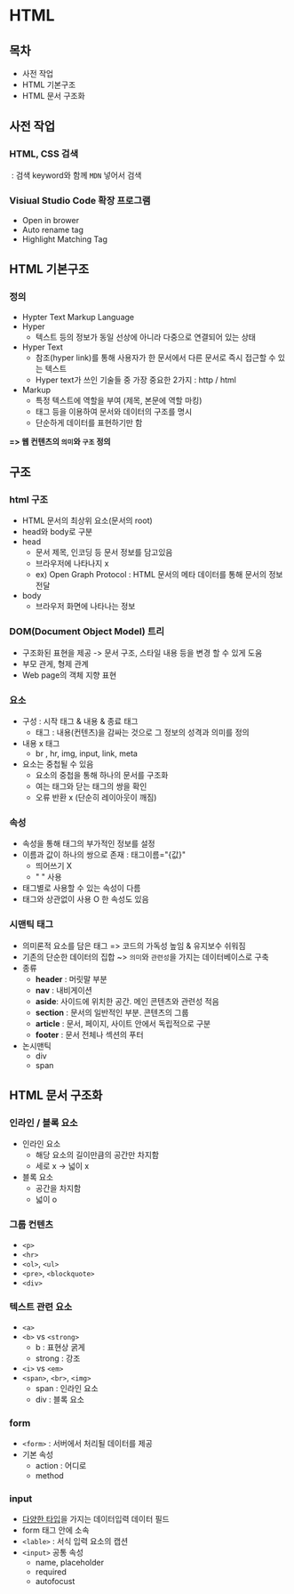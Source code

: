 # HTML



## 목차

- 사전 작업
- HTML 기본구조
- HTML 문서 구조화



## 사전 작업

### HTML, CSS 검색

​	: 검색 keyword와 함께 `MDN` 넣어서 검색



### Visiual Studio Code 확장 프로그램

- Open in brower
- Auto rename tag
- Highlight Matching Tag



## HTML 기본구조

### 정의

- Hypter Text Markup Language
- Hyper
  - 텍스트 등의 정보가 동일 선상에 아니라 다중으로 연결되어 있는 상태
- Hyper Text
  - 참조(hyper link)를 통해 사용자가 한 문서에서 다른 문서로 즉시 접근할 수 있는 텍스트
  - Hyper text가 쓰인 기술들 중 가장 중요한 2가지 : http / html
- Markup
  - 특정 텍스트에 역할을 부여 (제목, 본문에 역할 마킹)
  - 태그 등을 이용하여 문서와 데이터의 구조를 명시
  - 단순하게 데이터를 표현하기만 함

**=> 웹 컨텐츠의 `의미`와 `구조` 정의**



## 구조

### html 구조

- HTML 문서의 최상위 요소(문서의 root)
- head와 body로 구분
- head
  - 문서 제목, 인코딩 등 문서 정보를 담고있음
  - 브라우저에 나타나지 x
  - ex) Open Graph Protocol : HTML 문서의 메타 데이터를 통해 문서의 정보 전달
- body
  - 브라우저 화면에 나타나는 정보



### DOM(Document Object Model) 트리

- 구조화된 표현을 제공 -> 문서 구조, 스타일 내용 등을 변경 할 수 있게 도움
- 부모 관게, 형제 관계
- Web page의 객체 지향 표현



### 요소

- 구성 : 시작 태그 & 내용 & 종료 태그
  - 태그 : 내용(컨텐츠)을 감싸는 것으로 그 정보의 성격과 의미를 정의
- 내용 x 태그
  - br , hr, img, input, link, meta
- 요소는 중첩될 수 있음
  - 요소의 중첩을 통해 하나의 문서를 구조화
  - 여는 태그와 닫는 태그의 쌍을 확인
  - 오류 반환 x (단순히 레이아웃이 깨짐)



### 속성

- 속성을 통해 태그의 부가적인 정보를 설정
- 이름과 값이 하나의 쌍으로 존재 : 태그이름="{값}"
  - 띄어쓰기 X
  - " " 사용
- 태그별로 사용할 수 있는 속성이 다름
- 태그와 상관없이 사용 O 한 속성도 있음



### 시맨틱 태그

- 의미론적 요소를 담은 태그 => 코드의 가독성 높임 & 유지보수 쉬워짐
- 기존의 단순한 데이터의 집합 ~> `의미`와 `관련성`을 가지는 데이터베이스로 구축
- 종류
  - **header** : 머릿말 부분
  - **nav**  : 내비게이션
  - **aside**: 사이드에 위치한 공간. 메인 콘텐츠와 관련성 적음
  - **section** : 문서의 일반적인 부분. 콘텐츠의 그룹
  - **article** : 문서, 페이지, 사이트 안에서 독립적으로 구분
  - **footer** : 문서 전체나 섹션의 푸터
- 논시맨틱
  - div
  - span



## HTML 문서 구조화



### 인라인 / 블록 요소

- 인라인 요소
  - 해당 요소의 길이만큼의 공간만 차지함
  - 세로 x -> 넓이 x
- 블록 요소
  - 공간을 차지함
  - 넓이 o



### 그룹 컨텐츠

- `<p>`
- `<hr>`
- `<ol>`, `<ul>`
- `<pre>`, `<blockquote>`
- `<div>` 



### 텍스트 관련 요소

- `<a>`
- `<b>` vs `<strong>`
  - b : 표현상 굵게
  - strong : 강조
- `<i>` vs `<em>`
- `<span>`, `<br>`, `<img>`
  - span : 인라인 요소
  - div : 블록 요소



### form

- `<form>` : 서버에서 처리될 데이터를 제공
- 기본 속성
  - action : 어디로
  - method



### input

- <u>다양한 타입</u>을 가지는 데이터입력 데이터 필드
- form 태그 안에 소속
- `<lable>` : 서식 입력 요소의 캡션
- `<input>` 공통 속성
  - name, placeholder
  - required
  - autofocust

